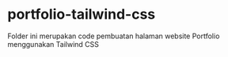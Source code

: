 <h1>portfolio-tailwind-css</h1>
Folder ini merupakan code pembuatan halaman website Portfolio menggunakan Tailwind CSS  
 
 
